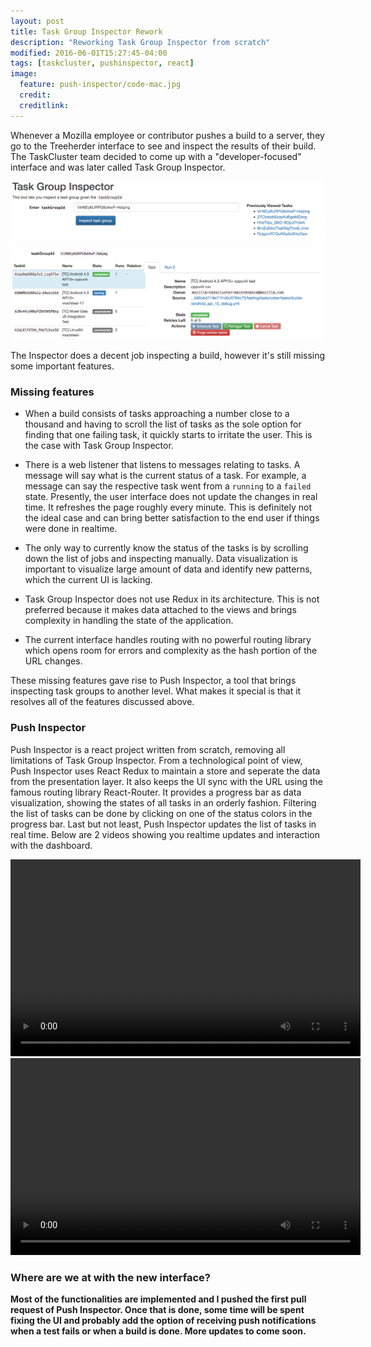 ```yaml
---
layout: post
title: Task Group Inspector Rework
description: "Reworking Task Group Inspector from scratch"
modified: 2016-06-01T15:27:45-04:00
tags: [taskcluster, pushinspector, react]
image:
  feature: push-inspector/code-mac.jpg
  credit: 
  creditlink: 
---
```


Whenever a Mozilla employee or contributor pushes a build to a server, they go to the Treeherder interface to see and inspect the results of their build. The TaskCluster team decided to come up with a "developer-focused" interface and was later called Task Group Inspector. 

![task group inspector](/assets/images/push-inspector/task-group-inspector.png)


The Inspector does a decent job inspecting a build, however it's still missing some important features.

###	Missing features

* When a build consists of tasks approaching a number close to a thousand and having to scroll the list of tasks as the sole option for finding that one failing task, it quickly starts to irritate the user. This is the case with Task Group Inspector.

* There is a web listener that listens to messages relating to tasks. A message will say what is the current status of a task. For example, a message can say the respective task went from a `running` to a `failed` state. Presently, the user interface does not update the changes in real time. It refreshes the page roughly every minute. This is definitely not the ideal case and can bring better satisfaction to the end user if things were done in realtime.

* The only way to currently know the status of the tasks is by scrolling down the list of jobs and inspecting manually. Data visualization is important to visualize large amount of data and identify new patterns, which the current UI is lacking.

* Task Group Inspector does not use Redux in its architecture. This is not preferred because it makes data attached to the views and brings complexity in handling the state of the application.

* The current interface handles routing with no powerful routing library which opens room for errors and complexity as the hash portion of the URL changes.

These missing features gave rise to Push Inspector, a tool that brings inspecting task groups to another level. What makes it special is that it resolves all of the features discussed above.

### Push Inspector
Push Inspector is a react project written from scratch, removing all limitations of Task Group Inspector. From a technological point of view, Push Inspector uses React Redux to maintain a store and seperate the data from the presentation layer. It also keeps the UI sync with the URL using the famous routing library React-Router. It provides a progress bar as data visualization, showing the states of all tasks in an orderly fashion. Filtering the list of tasks can be done by clicking on one of the status colors in the progress bar. Last but not least, Push Inspector updates the list of tasks in real time. Below are 2 videos showing you realtime updates and interaction with the dashboard.


<video class="center-image-video" width="560" height="315" controls>
  <source src="/assets/images/videos/push-inspector/progressBar.mp4" type="video/mp4">
 	Your browser does not support the video tag.
</video> 
<b>
<video class="center-image-video" width="560" height="315" controls>
  <source src="/assets/images/videos/push-inspector/authAndActions.mp4" type="video/mp4">
 	Your browser does not support the video tag.
</video>


### Where are we at with the new interface?
Most of the functionalities are implemented and I pushed the first pull request of Push Inspector. Once that is done, some time will be spent fixing the UI and probably add the option of receiving push notifications when a test fails or when a build is done. More updates to come soon. 
